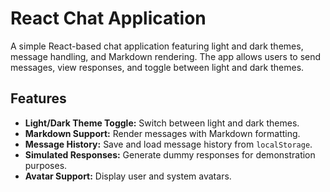 # React Chat Application

A simple React-based chat application featuring light and dark themes, message handling, and Markdown rendering. The app allows users to send messages, view responses, and toggle between light and dark themes.

## Features

- **Light/Dark Theme Toggle:** Switch between light and dark themes.
- **Markdown Support:** Render messages with Markdown formatting.
- **Message History:** Save and load message history from `localStorage`.
- **Simulated Responses:** Generate dummy responses for demonstration purposes.
- **Avatar Support:** Display user and system avatars.

